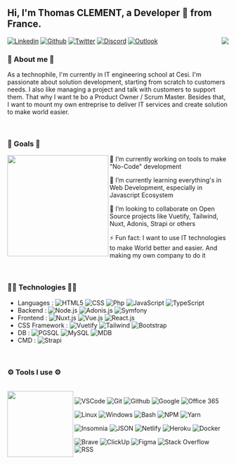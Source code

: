 ## Hi, I'm Thomas CLEMENT, a Developer 🚀 from France.

<p>
 <img align="right" src="https://github-readme-stats.vercel.app/api/top-langs/?username=hakamate&hide_langs_below=.25">
    
[![Linkedin](https://img.shields.io/badge/-Thomas_CLEMENT-blue?style=flat&logo=Linkedin&logoColor=white)](https://www.linkedin.com/in/thomas-clmt/)
[![Github](https://img.shields.io/badge/-Hakamate-181717?style=flat&logo=Github&logoColor=white)](https://github.com/hakamate)
[![Twitter](https://img.shields.io/badge/-@Thomas_CLEMENT-00acee?style=flat&labelColor=00acee&logo=twitter&logoColor=white)](https://twitter.com/Thomas_Clmt_)
[![Discord](https://img.shields.io/badge/-Thomas(Hakamate)1181-7289DA?style=flat&logo=discord&logoColor=white)](https://discord.com/)
[![Outlook](https://img.shields.io/badge/-thomas.clement@viacesi.fr-0078D4?style=flat&logo=Microsoft-Outlook&logoColor=white)](mailto:thomas.clement@viacesi.fr)

### 🤔 About me 🤔
As a technophile, I'm currently in IT engineering school at Cesi. I'm passionate about solution development, starting from scratch to customers needs. I also like managing a project and talk with customers to support them.
That why I want te bo a Product Owner / Scrum Master. Besides that, I want to mount my own entreprise to deliver IT services and create solution to make world easier.
</p>

<br>


### 🎯 Goals 🎯
<p><img
  align="left"
  src="https://whybluehost.com/wp-content/uploads/2020/04/gif-1.gif"
  width="230"/>
  
🔭 I’m currently working on tools to make "No-Code" development

🌱 I’m currently learning everything's in Web Development, especially in Javascript Ecosystem

👯 I’m looking to collaborate on Open Source projects like Vuetify, Tailwind, Nuxt, Adonis, Strapi or others

⚡ Fun fact: I want to use IT technologies to make World better and easier. And making my own company to do it
</p>

<br>

<p>
  
  ### 👨‍💻 Technologies 👨‍💻  

- Languages : ![HTML5](https://img.shields.io/badge/-HTML5-E34F26?style=flat&logo=html5&logoColor=FFFFFF) ![CSS](https://img.shields.io/badge/-CSS-1572B6?style=flat&logo=css3&logoColor=FFFFFF) ![Php](https://img.shields.io/badge/-Php-777BB4?style=flat&logo=php&logoColor=FFFFFF) ![JavaScript](https://img.shields.io/badge/-JavaScript-F7DF1E?style=flat&logo=javascript&logoColor=000000) ![TypeScript](https://img.shields.io/badge/-TypeScript-007ACC?style=flat&logo=typescript&logoColor=FFFFFF)
- Backend : ![Node.js](https://img.shields.io/badge/-Node.js-339933?style=flat&logo=node.js&logoColor=FFFFFF) ![Adonis.js](https://img.shields.io/badge/-Adonis.js-220052?style=flat&logo=adonisjs&logoColor=FFFFFF) ![Symfony](https://img.shields.io/badge/-Symfony-000000?style=flat&logo=symfony&logoColor=FFFFFF)
- Frontend : ![Nuxt.js](https://img.shields.io/badge/-Nuxt.js-00C58E?style=flat&logo=nuxt.js&logoColor=FFFFFF) ![Vue.js](https://img.shields.io/badge/-Vue.js-4FC08D?style=flat&logo=vue.js&logoColor=FFFFFF) ![React.js](https://img.shields.io/badge/-React.js-61DAFB?style=flat&logo=react&logoColor=FFFFFF)
- CSS Framework : ![Vuetify](https://img.shields.io/badge/-Vuetify-1867C0?style=flat&logo=vuetify&logoColor=FFFFFF) ![Tailwind](https://img.shields.io/badge/-Tailwind-38B2AC?style=flat&logo=tailwind-css&logoColor=FFFFFF) ![Bootstrap](https://img.shields.io/badge/-Bootstrap-563D7C?style=flat&logo=bootstrap&logoColor=FFFFFF)
- DB : ![PGSQL](https://img.shields.io/badge/-PostgreSQL-336791?style=flat&logo=postgresql&logoColor=FFFFFF) ![MySQL](https://img.shields.io/badge/-MySQL-4479A1?style=flat&logo=mysql&logoColor=FFFFFF) ![MDB](https://img.shields.io/badge/-MongoDb-47A248?style=flat&logo=mongodb&logoColor=FFFFFF)
- CMD : ![Strapi](https://img.shields.io/badge/-Strapi-2E7EEA?style=flat&logo=strapi&logoColor=FFFFFF)

<br>

<p>

### ⚙️ Tools I use ⚙️
<br>
<img
  align="left"
  src="https://media.giphy.com/media/M9gbBd9nbDrOTu1Mqx/giphy.gif"
  width="150"/>

![VSCode](https://img.shields.io/badge/-VSCode-007ACC?style=flat&logo=visual-studio-code&logoColor=FFFFFF)
![Git](https://img.shields.io/badge/-Git-F05032?style=flat&logo=git&logoColor=FFFFFF)
![Github](https://img.shields.io/badge/-Github-181717?style=flat&logo=github&logoColor=FFFFFF)
![Google](https://img.shields.io/badge/-Google-4285F4?style=flat&logo=google&logoColor=FFFFFF)
![Office 365](https://img.shields.io/badge/-Office_365-D83B01?style=flat&logo=microsoft-office&logoColor=FFFFFF)

![Linux](https://img.shields.io/badge/-Linux-FCC624?style=flat&logo=linux&logoColor=FFFFFF)
![Windows](https://img.shields.io/badge/-Windows-0078D6?style=flat&logo=windows&logoColor=FFFFFF)
![Bash](https://img.shields.io/badge/-Bash-4EAA25?style=flat&logo=gnu-bash&logoColor=FFFFFF)
![NPM](https://img.shields.io/badge/-NPM-CB3837?style=flat&logo=npm&logoColor=FFFFFF)
![Yarn](https://img.shields.io/badge/-Yarn-2C8EBB?style=flat&logo=yarn&logoColor=FFFFFF)

![Insomnia](https://img.shields.io/badge/-Insomnia-5849BE?style=flat&logo=insomnia&logoColor=FFFFFF)
![JSON](https://img.shields.io/badge/-JSON-000000?style=flat&logo=json&logoColor=FFFFFF)
![Netlify](https://img.shields.io/badge/-Netlify-00C7B7?style=flat&logo=netlify&logoColor=FFFFFF)
![Heroku](https://img.shields.io/badge/-Heroku-430098?style=flat&logo=heroku&logoColor=FFFFFF)
![Docker](https://img.shields.io/badge/-Docker-2496ED?style=flat&logo=docker&logoColor=FFFFFF)

![Brave](https://img.shields.io/badge/-Brave-FB542B?style=flat&logo=brave&logoColor=FFFFFF)
![ClickUp](https://img.shields.io/badge/-ClickUp-7B68EE?style=flat&logo=clickup&logoColor=FFFFFF)
![Figma](https://img.shields.io/badge/-Figma-F24E1E?style=flat&logo=figma&logoColor=FFFFFF)
![Stack Overflow](https://img.shields.io/badge/-Stack_Overflow-FE7A16?style=flat&logo=stack-overflow&logoColor=FFFFFF)
![RSS](https://img.shields.io/badge/-RSS-FFA500?style=flat&logo=rss&logoColor=FFFFFF)
</p>
